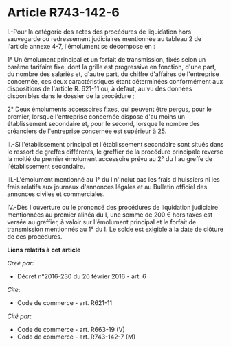 # Article R743-142-6

I.-Pour la catégorie des actes des procédures de liquidation hors sauvegarde ou redressement judiciaires mentionnée au
tableau 2 de l'article annexe 4-7, l'émolument se décompose en : 

1° Un émolument principal et un forfait de transmission, fixés selon un barème tarifaire fixe, dont la grille est progressive
en fonction, d'une part, du nombre des salariés et, d'autre part, du chiffre d'affaires de l'entreprise concernée, ces deux
caractéristiques étant déterminées conformément aux dispositions de l'article R. 621-11 ou, à défaut, au vu des données
disponibles dans le dossier de la procédure ; 

2° Deux émoluments accessoires fixes, qui peuvent être perçus, pour le premier, lorsque l'entreprise concernée dispose d'au
moins un établissement secondaire et, pour le second, lorsque le nombre des créanciers de l'entreprise concernée est
supérieur à 25. 

II.-Si l'établissement principal et l'établissement secondaire sont situés dans le ressort de greffes différents, le greffier
de la procédure principale reverse la moitié du premier émolument accessoire prévu au 2° du I au greffe de l'établissement
secondaire. 

III.-L'émolument mentionné au 1° du I n'inclut pas les frais d'huissiers ni les frais relatifs aux journaux d'annonces
légales et au Bulletin officiel des annonces civiles et commerciales. 

IV.-Dès l'ouverture ou le prononcé des procédures de liquidation judiciaire mentionnées au premier alinéa du I, une somme de
200 € hors taxes est versée au greffier, à valoir sur l'émolument principal et le forfait de transmission mentionnés au 1° du
I. Le solde est exigible à la date de clôture de ces procédures.

**Liens relatifs à cet article**

_Créé par_:

  - Décret n°2016-230 du 26 février 2016 - art. 6

_Cite_:

  - Code de commerce - art. R621-11

_Cité par_:

  - Code de commerce - art. R663-19 (V)
  - Code de commerce - art. R743-142-7 (M)
